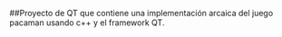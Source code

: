 ##Proyecto de QT que contiene una implementación arcaica del juego pacaman usando c++ y el framework QT.